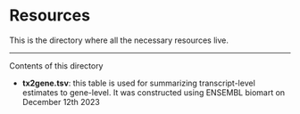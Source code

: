 
# Resources

This is the directory where all the necessary resources live.
***
Contents of this directory
- **tx2gene.tsv**: this table is used for summarizing transcript-level estimates to gene-level. It was constructed using ENSEMBL biomart on December 12th 2023
